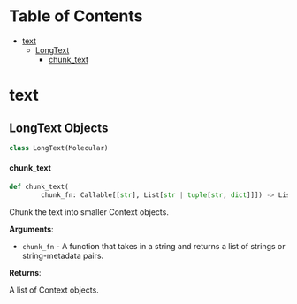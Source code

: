 # Table of Contents

* [text](#modaic.context.text)
  * [LongText](#modaic.context.text.LongText)
    * [chunk\_text](#modaic.context.text.LongText.chunk_text)

<a id="modaic.context.text"></a>

# text

<a id="modaic.context.text.LongText"></a>

## LongText Objects

```python
class LongText(Molecular)
```

<a id="modaic.context.text.LongText.chunk_text"></a>

#### chunk\_text

```python
def chunk_text(
        chunk_fn: Callable[[str], List[str | tuple[str, dict]]]) -> List[Text]
```

Chunk the text into smaller Context objects.

**Arguments**:

- `chunk_fn` - A function that takes in a string and returns a list of strings or string-metadata pairs.
  

**Returns**:

  A list of Context objects.

